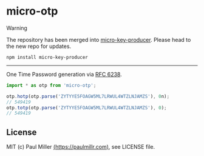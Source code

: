 # micro-otp

> [!WARNING]  
> The repository has been merged into [micro-key-producer](https://github.com/paulmillr/micro-key-producer). Please head to the new repo for updates.

    npm install micro-key-producer

---

One Time Password generation via [RFC 6238](https://datatracker.ietf.org/doc/html/rfc6238).


```ts
import * as otp from 'micro-otp';

otp.hotp(otp.parse('ZYTYYE5FOAGW5ML7LRWUL4WTZLNJAMZS'), 0n);
// 549419
otp.totp(otp.parse('ZYTYYE5FOAGW5ML7LRWUL4WTZLNJAMZS'), 0);
// 549419
```

## License

MIT (c) Paul Miller [(https://paulmillr.com)](https://paulmillr.com), see LICENSE file.
